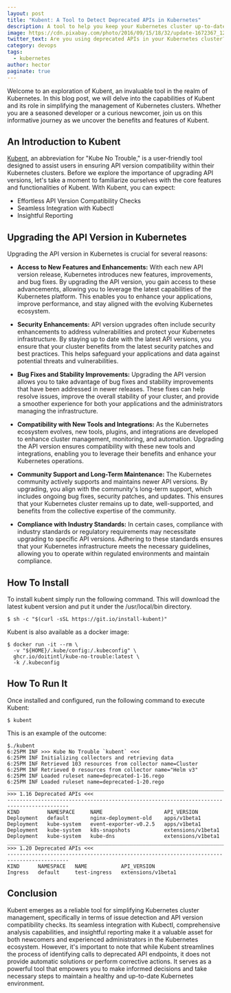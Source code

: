 ```yaml
---
layout: post
title: "Kubent: A Tool to Detect Deprecated APIs in Kubernetes"
description: A tool to help you keep your Kubernetes cluster up-to-date and avoid problems with deprecated APIs.
image: https://cdn.pixabay.com/photo/2016/09/15/18/32/update-1672367_1280.jpg
twitter_text: Are you using deprecated APIs in your Kubernetes cluster? Kubent can help you detect and fix these issues. Learn more about kubent at https://codewizardly.com/kubent-a-tool-to-detect-deprecated-apis-in-kubernetes
category: devops
tags:
  - kubernetes
author: hector
paginate: true
---
```



Welcome to an exploration of Kubent, an invaluable tool in the realm of Kubernetes. In this blog post, we will delve into the capabilities of Kubent and its role in simplifying the management of Kubernetes clusters. Whether you are a seasoned developer or a curious newcomer, join us on this informative journey as we uncover the benefits and features of Kubent.

## An Introduction to Kubent

[Kubent](https://github.com/doitintl/kube-no-trouble), an abbreviation for "Kube No Trouble,"  is a user-friendly tool designed to assist users in ensuring API version compatibility within their Kubernetes clusters. Before we explore the importance of upgrading API versions, let's take a moment to familiarize ourselves with the core features and functionalities of Kubent. With Kubent, you can expect:
- Effortless API Version Compatibility Checks
- Seamless Integration with Kubectl
- Insightful Reporting


## Upgrading the API Version in Kubernetes
Upgrading the API version in Kubernetes is crucial for several reasons:

- **Access to New Features and Enhancements:** With each new API version release, Kubernetes introduces new features, improvements, and bug fixes. By upgrading the API version, you gain access to these advancements, allowing you to leverage the latest capabilities of the Kubernetes platform. This enables you to enhance your applications, improve performance, and stay aligned with the evolving Kubernetes ecosystem.

- **Security Enhancements:** API version upgrades often include security enhancements to address vulnerabilities and protect your Kubernetes infrastructure. By staying up to date with the latest API versions, you ensure that your cluster benefits from the latest security patches and best practices. This helps safeguard your applications and data against potential threats and vulnerabilities.

- **Bug Fixes and Stability Improvements:** Upgrading the API version allows you to take advantage of bug fixes and stability improvements that have been addressed in newer releases. These fixes can help resolve issues, improve the overall stability of your cluster, and provide a smoother experience for both your applications and the administrators managing the infrastructure.
- **Compatibility with New Tools and Integrations:** As the Kubernetes ecosystem evolves, new tools, plugins, and integrations are developed to enhance cluster management, monitoring, and automation. Upgrading the API version ensures compatibility with these new tools and integrations, enabling you to leverage their benefits and enhance your Kubernetes operations.
- **Community Support and Long-Term Maintenance:** The Kubernetes community actively supports and maintains newer API versions. By upgrading, you align with the community's long-term support, which includes ongoing bug fixes, security patches, and updates. This ensures that your Kubernetes cluster remains up to date, well-supported, and benefits from the collective expertise of the community.
- **Compliance with Industry Standards:** In certain cases, compliance with industry standards or regulatory requirements may necessitate upgrading to specific API versions. Adhering to these standards ensures that your Kubernetes infrastructure meets the necessary guidelines, allowing you to operate within regulated environments and maintain compliance.

## How To Install

To install kubent simply run the following command. This will download the latest kubent version and put it under the /usr/local/bin directory.
``` shell
$ sh -c "$(curl -sSL https://git.io/install-kubent)"
```

Kubent is also available as a docker image:
``` shell
$ docker run -it --rm \
  -v "${HOME}/.kube/config:/.kubeconfig" \
  ghcr.io/doitintl/kube-no-trouble:latest \
  -k /.kubeconfig
```

## How To Run It

Once installed and configured, run the following command to execute Kubent:

``` shell
$ kubent
```

This is an example of the outcome:
```
$./kubent
6:25PM INF >>> Kube No Trouble `kubent` <<<
6:25PM INF Initializing collectors and retrieving data
6:25PM INF Retrieved 103 resources from collector name=Cluster
6:25PM INF Retrieved 0 resources from collector name="Helm v3"
6:25PM INF Loaded ruleset name=deprecated-1-16.rego
6:25PM INF Loaded ruleset name=deprecated-1-20.rego
__________________________________________________________________________________________
>>> 1.16 Deprecated APIs <<<
------------------------------------------------------------------------------------------
KIND         NAMESPACE     NAME                    API_VERSION
Deployment   default       nginx-deployment-old    apps/v1beta1
Deployment   kube-system   event-exporter-v0.2.5   apps/v1beta1
Deployment   kube-system   k8s-snapshots           extensions/v1beta1
Deployment   kube-system   kube-dns                extensions/v1beta1
__________________________________________________________________________________________
>>> 1.20 Deprecated APIs <<<
------------------------------------------------------------------------------------------
KIND      NAMESPACE   NAME           API_VERSION
Ingress   default     test-ingress   extensions/v1beta1
```


## Conclusion

Kubent emerges as a reliable tool for simplifying Kubernetes cluster management, specifically in terms of issue detection and API version compatibility checks. Its seamless integration with Kubectl, comprehensive analysis capabilities, and insightful reporting make it a valuable asset for both newcomers and experienced administrators in the Kubernetes ecosystem. However, it's important to note that while Kubent streamlines the process of identifying calls to deprecated API endpoints, it does not provide automatic solutions or perform corrective actions. It serves as a powerful tool that empowers you to make informed decisions and take necessary steps to maintain a healthy and up-to-date Kubernetes environment.